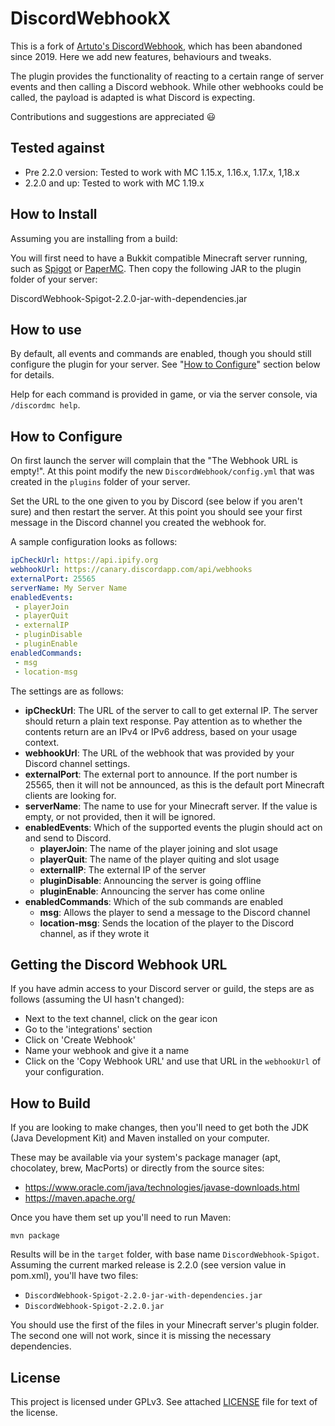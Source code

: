 # DiscordWebhookX

This is a fork of [Artuto's DiscordWebhook](https://www.spigotmc.org/resources/discord-webhook.51537/),
which has been abandoned since 2019. Here we add new
features, behaviours and tweaks.

The plugin provides the functionality of reacting to a certain range
of server events and then calling a Discord webhook. While other
webhooks could be called, the payload is adapted is what Discord is
expecting.

Contributions and suggestions are appreciated 😃

## Tested against

 - Pre 2.2.0 version: Tested to work with MC 1.15.x, 1.16.x, 1.17.x, 1,18.x
 - 2.2.0 and up: Tested to work with MC 1.19.x

## How to Install

Assuming you are installing from a build:

You will first need to have a Bukkit compatible Minecraft server
running, such as [Spigot](https://www.spigotmc.org/) or
[PaperMC](https://papermc.io/). Then copy the following JAR to the plugin
folder of your server:

DiscordWebhook-Spigot-2.2.0-jar-with-dependencies.jar

## How to use

By default, all events and commands are enabled, though you should still
configure the plugin for your server. See "[How to Configure](#how-to-configure)"
section below for details.

Help for each command is provided in game, or via the server console, via
`/discordmc help`.

## How to Configure

On first launch the server will complain that the "The Webhook URL is empty!".
At this point modify the new `DiscordWebhook/config.yml` that was created
in the `plugins` folder of your server.

Set the URL to the one given to you by Discord (see below if you aren't sure)
and then restart the server. At this point you should see your first message
in the Discord channel you created the webhook for.

A sample configuration looks as follows:

```yaml
ipCheckUrl: https://api.ipify.org
webhookUrl: https://canary.discordapp.com/api/webhooks
externalPort: 25565
serverName: My Server Name
enabledEvents:
 - playerJoin
 - playerQuit
 - externalIP
 - pluginDisable
 - pluginEnable
enabledCommands:
 - msg
 - location-msg
```

The settings are as follows:

 - **ipCheckUrl**: The URL of the server to call to get external IP. The
   server should return a plain text response. Pay attention as to whether
   the contents return are an IPv4 or IPv6 address, based on your usage
   context.
 - **webhookUrl**: The URL of the webhook that was provided by your Discord
   channel settings.
 - **externalPort**: The external port to announce. If the port number is
   25565, then it will not be announced, as this is the default port
   Minecraft clients are looking for.
 - **serverName**: The name to use for your Minecraft server. If the value is
   empty, or not provided, then it will be ignored.
 - **enabledEvents**: Which of the supported events the plugin should act
   on and send to Discord.
   - **playerJoin**: The name of the player joining and slot usage
   - **playerQuit**: The name of the player quiting and slot usage
   - **externalIP**: The external IP of the server
   - **pluginDisable**: Announcing the server is going offline
   - **pluginEnable**: Announcing the server has come online
 - **enabledCommands**: Which of the sub commands are enabled
   - **msg**: Allows the player to send a message to the Discord channel
   - **location-msg**: Sends the location of the player to the Discord channel,
     as if they wrote it


## Getting the Discord Webhook URL

If you have admin access to your Discord server or guild, the steps are
as follows (assuming the UI hasn't changed):

 - Next to the text channel, click on the gear icon
 - Go to the 'integrations' section
 - Click on 'Create Webhook'
 - Name your webhook and give it a name
 - Click on the 'Copy Webhook URL' and use that URL in the `webhookUrl`
   of your configuration.

## How to Build

If you are looking to make changes, then you'll need to get both the JDK
(Java Development Kit) and Maven installed on your computer.

These may be available via your system's package manager (apt, chocolatey, brew, MacPorts) or directly from the source sites:

  - https://www.oracle.com/java/technologies/javase-downloads.html
  - https://maven.apache.org/

Once you have them set up you'll need to run Maven:

```
mvn package
```

Results will be in the `target` folder, with base name
`DiscordWebhook-Spigot`. Assuming the current marked release is 2.2.0
(see version value in pom.xml), you'll have two files:

  - `DiscordWebhook-Spigot-2.2.0-jar-with-dependencies.jar`
  - `DiscordWebhook-Spigot-2.2.0.jar`

  You should use the first of the files in your Minecraft server's plugin
  folder. The second one will not work, since it is missing the necessary
  dependencies.

  ## License

  This project is licensed under GPLv3. See attached [LICENSE](./LICENSE)
  file for text of the license.